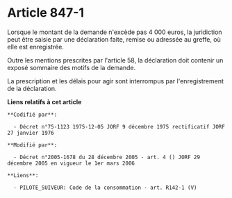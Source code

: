 # Article 847-1

Lorsque le montant de la demande n'excède pas 4 000 euros, la juridiction peut être saisie par une déclaration faite, remise
ou adressée au greffe, où elle est enregistrée.

Outre les mentions prescrites par l'article 58, la déclaration doit contenir un exposé sommaire des motifs de la demande.

La prescription et les délais pour agir sont interrompus par l'enregistrement de la déclaration.

**Liens relatifs à cet article**

	**Codifié par**:

	  - Décret n°75-1123 1975-12-05 JORF 9 décembre 1975 rectificatif JORF 27 janvier 1976

	**Modifié par**:

	  - Décret n°2005-1678 du 28 décembre 2005 - art. 4 () JORF 29 décembre 2005 en vigueur le 1er mars 2006

	**Liens**:

	  - PILOTE_SUIVEUR: Code de la consommation - art. R142-1 (V)
